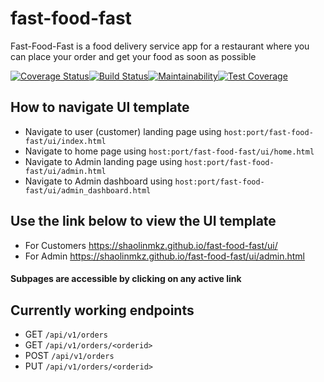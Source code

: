 # fast-food-fast
Fast-Food-Fast​ is a food delivery service app for a restaurant where you can place your order and get your food as soon as possible

[![Coverage Status](https://coveralls.io/repos/github/shaolinmkz/fast-food-fast/badge.svg?branch=develop)](https://coveralls.io/github/shaolinmkz/fast-food-fast?branch=develop)[![Build Status](https://travis-ci.org/shaolinmkz/fast-food-fast.svg?branch=develop)](https://travis-ci.org/shaolinmkz/fast-food-fast)[![Maintainability](https://api.codeclimate.com/v1/badges/ea8f85b0311fcceebd51/maintainability)](https://codeclimate.com/github/shaolinmkz/fast-food-fast/maintainability)[![Test Coverage](https://api.codeclimate.com/v1/badges/ea8f85b0311fcceebd51/test_coverage)](https://codeclimate.com/github/shaolinmkz/fast-food-fast/test_coverage)

## How to navigate UI template
* Navigate to user (customer) landing page using `host:port/fast-food-fast/ui/index.html`
* Navigate to home page using `host:port/fast-food-fast/ui/home.html`
* Navigate to Admin landing page using `host:port/fast-food-fast/ui/admin.html`
* Navigate to Admin dashboard using `host:port/fast-food-fast/ui/admin_dashboard.html`

## Use the link below to view the UI template
* For Customers https://shaolinmkz.github.io/fast-food-fast/ui/
* For Admin https://shaolinmkz.github.io/fast-food-fast/ui/admin.html

#### Subpages are accessible by clicking on any active link

## Currently working endpoints
* GET `/api/v1/orders`
* GET `/api/v1/orders/<orderid>`
* POST `/api/v1/orders`
* PUT `/api/v1/orders/<orderid>`